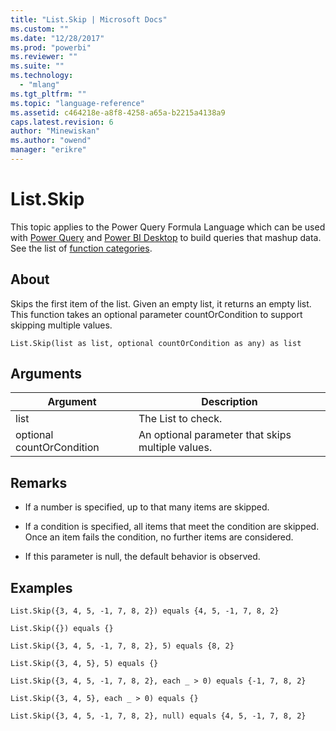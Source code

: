 ```yaml
---
title: "List.Skip | Microsoft Docs"
ms.custom: ""
ms.date: "12/28/2017"
ms.prod: "powerbi"
ms.reviewer: ""
ms.suite: ""
ms.technology: 
  - "mlang"
ms.tgt_pltfrm: ""
ms.topic: "language-reference"
ms.assetid: c464218e-a8f8-4258-a65a-b2215a4138a9
caps.latest.revision: 6
author: "Minewiskan"
ms.author: "owend"
manager: "erikre"
---
```

# List.Skip
This topic applies to the Power Query Formula Language which can be used with [Power Query](https://support.office.com/article/Introduction-to-Microsoft-Power-Query-for-Excel-6E92E2F4-2079-4E1F-BAD5-89F6269CD605) and [Power BI Desktop](http://go.microsoft.com/fwlink/p/?LinkId=618607) to build queries that mashup data. See the list of [function categories](https://msdn.microsoft.com/en-us/library/mt211003.aspx).  
  
## About  
Skips the first item of the list.  Given an empty list, it returns an empty list. This function takes an optional parameter countOrCondition to support skipping multiple values.  
  
```  
List.Skip(list as list, optional countOrCondition as any) as list  
```  
  
## Arguments  
  
|Argument|Description|  
|------------|---------------|  
|list|The List to check.|  
|optional countOrCondition|An optional parameter that skips multiple values.|  
  
## <a name="__toc360789265"></a>Remarks  
  
-   If a number is specified, up to that many items are skipped.  
  
-   If a condition is specified, all items that meet the condition are skipped.  Once an item fails the condition, no further items are considered.  
  
-   If this parameter is null, the default behavior is observed.  
  
## Examples  
  
```  
List.Skip({3, 4, 5, -1, 7, 8, 2}) equals {4, 5, -1, 7, 8, 2}  
```  
  
```  
List.Skip({}) equals {}  
```  
  
```  
List.Skip({3, 4, 5, -1, 7, 8, 2}, 5) equals {8, 2}  
```  
  
```  
List.Skip({3, 4, 5}, 5) equals {}  
```  
  
```  
List.Skip({3, 4, 5, -1, 7, 8, 2}, each _ > 0) equals {-1, 7, 8, 2}  
```  
  
```  
List.Skip({3, 4, 5}, each _ > 0) equals {}  
```  
  
```  
List.Skip({3, 4, 5, -1, 7, 8, 2}, null) equals {4, 5, -1, 7, 8, 2}  
```  
